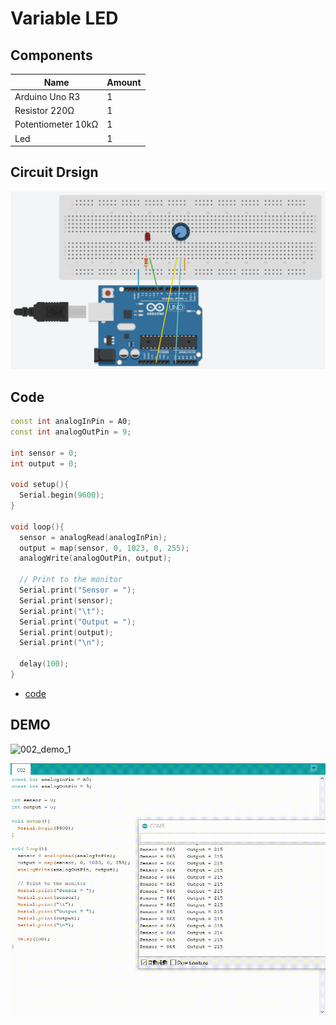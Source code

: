 # Variable LED

## Components
|Name|Amount|
|-|-|
|Arduino Uno R3|1|
|Resistor 220Ω|1|
|Potentiometer 10kΩ|1|
|Led|1|

## Circuit Drsign
![002_circuit_design](https://github.com/Offliners/Arduino-Projects/blob/main/Projects/002/002_circuit_design.PNG)

## Code
```C++
const int analogInPin = A0;
const int analogOutPin = 9;

int sensor = 0;
int output = 0;

void setup(){
  Serial.begin(9600);
}

void loop(){
  sensor = analogRead(analogInPin);
  output = map(sensor, 0, 1023, 0, 255);
  analogWrite(analogOutPin, output);

  // Print to the monitor
  Serial.print("Sensor = ");
  Serial.print(sensor);
  Serial.print("\t");
  Serial.print("Output = ");
  Serial.print(output);
  Serial.print("\n");

  delay(100);
}

```
* [code](002.ino)

## DEMO
![002_demo_1](https://github.com/Offliners/Arduino-Projects/blob/main/Projects/002/002_demo_1.gif)

![002_demo_2](https://github.com/Offliners/Arduino-Projects/blob/main/Projects/002/002_demo_2.gif)
